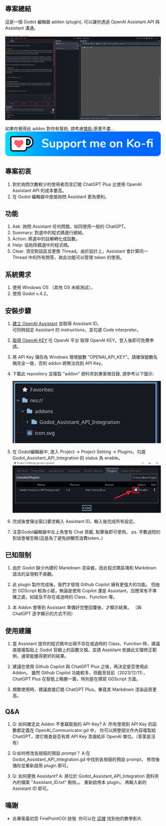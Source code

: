 ## 專案總結
這是一個 Godot 編輯器 addon (plugin), 可以讓你透過 OpenAI Assistant API 與 Assistant 溝通。

![image](addons/Godot_Assistant_API_Integration/assets/images/addon_preview.png)

如果你覺得此 addon 對你有幫助, 請考慮[贊助](https://ko-fi.com/amosfan),感激不盡...
[![Alt text](addons/Godot_Assistant_API_Integration/assets/images/kofi_button_blue.webp)](https://ko-fi.com/amosfan)

## 專案初衷
1. 對於詢問次數較少的使用者而言訂閱 ChatGPT Plus 比使用 OpenAI Assistant API 的成本要高。
2. 在 Godot 編輯器中直接詢問 Assistant 更為便利。


## 功能
1. Ask: 詢問 Assistant 任何問題，如同使用一般的 ChatGPT。
2. Summary: 對選中的程式碼進行總結。
3. Action: 將選中的註解轉化成函數。
4. Help: 協助除錯選中的程式碼。
5. Clear: 清空對話區並更換 Thread。由於設計上，Assistant 會計算同一 Thread 中的所有問答，故此功能可以管理 token 的使用。



## 系統需求
1. 使用 Windows OS （其他 OS 未經測試）。
2. 使用 Godot v.4.2。


## 安裝步驟
1. [建立 OpenAI Assistant](https://platform.openai.com/assistants) 並取得 Assistant ID。   
   可同時設定 Assistant 的 instructions，並勾選 Code interpreter。

2. [取得 OpenAI KEY](https://platform.openai.com/api-keys)
   在 OpenAI 平台 取得 OpenAI KEY。登入後即可免費申請。
   
   
3. 將 API Key 儲存為 Windows 環境變數 "OPENAI_API_KEY"。請確保變數名稱完全一致，否則 addon 將無法找到 API Key。

4. 下載此 repository 並複製 "addon"  資料夾到專案根目錄,
   請參考以下圖示:
   
   ![image](addons/Godot_Assistant_API_Integration/assets/images/addon_path.png)

6. 在 Godot編輯器中,
   進入 Project -> Project Setting -> Plugins，勾選 Godot_Assistant_API_Integration 的 status 為 enable。
   ![image](addons/Godot_Assistant_API_Integration/assets/images/enable_addon.png)


7. 完成後會彈出窗口要求輸入 Assistant ID。輸入後完成所有設定。


8. 注意Godot編輯器中左上角會有 Chat 頁籤, 點擊後即可使用。
  ps. 字數過短的對話會被忽略(這是為了避免誤觸而浪費token..)  
   
## 已知限制
1. 由於 Godot 缺少內建的 Markdown 渲染器，因此程式碼區塊和 Markdown 語法的呈現較不美觀。

2. 此 plugin 製作完成後，我們才發現 Github Copilot 擁有更強大的功能。
   但由於 GDScript 較為小眾，無論是使用 Copilot 還是 Assistant，回應常有不準確之處，如提及不存在或過時的 Class、Function 等。

3. 本 Addon 會等到 Assistant 準備好完整回覆後，才顯示結果。
 （與 ChatGPT 逐字顯示的方式不同）



## 使用建議
1. 當 Assistant 提供的程式碼中出現不存在或過時的 Class、Function 時，建議直接複製貼上 Godot 官網上的函數文檔，並請 Assistant 依據此文檔修正範例，通常能獲得更好的結果。

2. 建議在使用 Github Copilot 與 ChatGPT Plus 之後，再決定是否使用此 Addon。
   雖然 Github Copilot 功能較多，但截至目前（2023/12/11），ChatGPT Plus 在智能上略勝一籌，特別是在撰寫 GDScript 方面。

3. 頻繁使用時，建議直接訂閱 ChatGPT Plus，畢竟其 Markdown 渲染品質更高。


## Q&A
1. Q: 如何確定此 Addon 不會竊取我的 API-Key?
   A: 所有使用到 API Key 的函數都定義在 OpenAI_Communicator.gd 中，
   你可以將整個文件內容複製給 ChatGPT，請它檢查是否有將 API Key 泄漏給非 OpenAI 單位。（答案是沒有）   

2. Q:如何修改各按鈕的預設 prompt？
   A:在 Godot_Assistant_API_Integration.gd 中找到各按鈕的預設 prompt，
   修改後儲存並重新啟用 plugin 即可。  

3. Q: 如何更換 Assistant?
   A: 將位於 Godot_Assistant_API_Integration 資料夾內的檔案 "Assistant_ID.txt" 刪除。。
      重新啟用本 plugin。
      再輸入新的 Assistant ID 即可。

## 鳴謝
- 此專案最初受 FinePointCGI 啟發. 你可以在 [這裡](https://www.youtube.com/watch?v=s0ETqU1YbLg) 找到他的教學影片.
